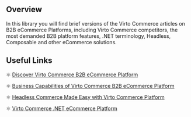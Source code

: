 ## Overview

In this library you will find brief versions of the Virto Commerce articles on B2B eCommerce Platforms, including Virto Commerce competitors, the most demanded B2B platform features, .NET terminology, Headless, Composable and other eCommerce solutions.

## Useful Links

⚛ [Discover Virto Commerce B2B eCommerce Platform](https://virtocommerce.com/b2b-ecommerce-platform)

⚛ [Business Capabilities of Virto Commerce B2B eCommerce Platform](https://virtocommerce.com/b2b-ecommerce-platform/b2b-ecommerce-capabilities)

⚛ [Headless Commerce Made Easy with Virto Commerce Platform](https://virtocommerce.com/headless-ecommerce)

⚛ [Virto Commerce .NET eCommerce Platform](https://virtocommerce.com/microsoft-ecommerce-platform)

